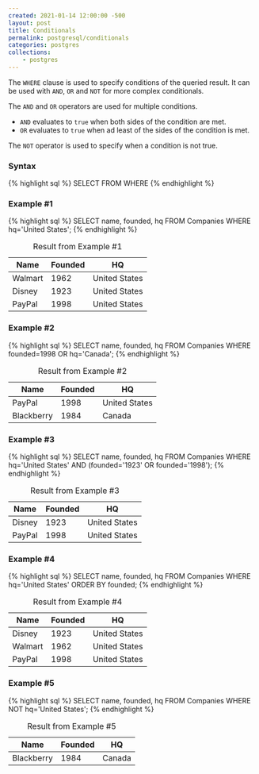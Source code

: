 ```yaml
---
created: 2021-01-14 12:00:00 -500
layout: post
title: Conditionals
permalink: postgresql/conditionals
categories: postgres
collections: 
    - postgres
---
```


The ```WHERE``` clause is used to specify conditions of the queried result.
It can be used with ```AND```, ```OR``` and ```NOT``` for more complex conditionals.

The ```AND``` and ```OR``` operators are used for multiple conditions.
* ```AND``` evaluates to ```true``` when both sides of the condition are met.
* ```OR``` evaluates to ```true``` when ad least of the sides of the condition is met.

The ```NOT``` operator is used to specify when a condition is not true. 

### Syntax

{% highlight sql %}
SELECT <attribute-list> FROM <table-name> WHERE <condition>
{% endhighlight %}

### Example #1

{% highlight sql %}
SELECT name, founded, hq FROM Companies WHERE hq='United States'; 
{% endhighlight %}

<table>
    <caption>Result from Example #1</caption>
    <thead>
        <tr>
            <th>Name</th>
            <th>Founded</th>
            <th>HQ</th>
        </tr>
    </thead>
    <tbody>
        <tr>
            <td>Walmart</td>
            <td>1962</td>
            <td>United States</td>
        </tr>
        <tr>
            <td>Disney</td>
            <td>1923</td>
            <td>United States</td>
        </tr>
        <tr>
            <td>PayPal</td>
            <td>1998</td>
            <td>United States</td>
        </tr>
    </tbody>
</table>

### Example #2

{% highlight sql %}
SELECT name, founded, hq FROM Companies 
WHERE founded=1998 OR hq='Canada'; 
{% endhighlight %}

<table>
    <caption>Result from Example #2</caption>
    <thead>
        <tr>
            <th>Name</th>
            <th>Founded</th>
            <th>HQ</th>
        </tr>
    </thead>
    <tbody>
        <tr>
            <td>PayPal</td>
            <td>1998</td>
            <td>United States</td>
        </tr>
        <tr>
            <td>Blackberry</td>
            <td>1984</td>
            <td>Canada</td>
        </tr>
    </tbody>
</table>

### Example #3

{% highlight sql %}
SELECT name, founded, hq FROM Companies 
WHERE hq='United States' AND 
(founded='1923' OR founded='1998'); 
{% endhighlight %}

<table>
    <caption>Result from Example #3</caption>
    <thead>
        <tr>
            <th>Name</th>
            <th>Founded</th>
            <th>HQ</th>
        </tr>
    </thead>
    <tbody>
        <tr>
            <td>Disney</td>
            <td>1923</td>
            <td>United States</td>
        </tr>
        <tr>
            <td>PayPal</td>
            <td>1998</td>
            <td>United States</td>
        </tr>
    </tbody>
</table>

### Example #4

{% highlight sql %}
SELECT name, founded, hq FROM Companies 
WHERE hq='United States'
ORDER BY founded; 
{% endhighlight %}

<table>
    <caption>Result from Example #4</caption>
    <thead>
        <tr>
            <th>Name</th>
            <th>Founded</th>
            <th>HQ</th>
        </tr>
    </thead>
    <tbody>
        <tr>
            <td>Disney</td>
            <td>1923</td>
            <td>United States</td>
        </tr>
        <tr>
            <td>Walmart</td>
            <td>1962</td>
            <td>United States</td>
        </tr>
        <tr>
            <td>PayPal</td>
            <td>1998</td>
            <td>United States</td>
        </tr>
    </tbody>
</table>

### Example #5

{% highlight sql %}
SELECT name, founded, hq FROM Companies 
WHERE NOT hq='United States'; 
{% endhighlight %}

<table>
    <caption>Result from Example #5</caption>
    <thead>
        <tr>
            <th>Name</th>
            <th>Founded</th>
            <th>HQ</th>
        </tr>
    </thead>
    <tbody>
        <tr>
            <td>Blackberry</td>
            <td>1984</td>
            <td>Canada</td>
        </tr>
    </tbody>
</table>